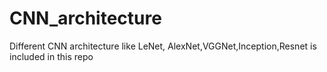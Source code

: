 # CNN_architecture
Different CNN architecture like LeNet, AlexNet,VGGNet,Inception,Resnet is included in this repo
